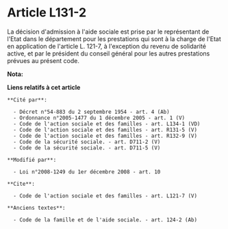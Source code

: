 # Article L131-2

La décision d'admission à l'aide sociale est prise par le représentant de l'Etat dans le département pour les prestations qui
sont à la charge de l'Etat en application de l'article L. 121-7, à l'exception du revenu de solidarité active, et par le
président du conseil général pour les autres prestations prévues au présent code.

**Nota:**



**Liens relatifs à cet article**

	**Cité par**:

	  - Décret n°54-883 du 2 septembre 1954 - art. 4 (Ab)
	  - Ordonnance n°2005-1477 du 1 décembre 2005 - art. 1 (V)
	  - Code de l'action sociale et des familles - art. L134-1 (VD)
	  - Code de l'action sociale et des familles - art. R131-5 (V)
	  - Code de l'action sociale et des familles - art. R132-9 (V)
	  - Code de la sécurité sociale. - art. D711-2 (V)
	  - Code de la sécurité sociale. - art. D711-5 (V)

	**Modifié par**:

	  - Loi n°2008-1249 du 1er décembre 2008 - art. 10

	**Cite**:

	  - Code de l'action sociale et des familles - art. L121-7 (V)

	**Anciens textes**:

	  - Code de la famille et de l'aide sociale. - art. 124-2 (Ab)
